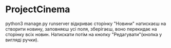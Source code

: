 # ProjectCinema

python3 manage.py runserver
відкриває сторінку "Новини" натискаєш на створити новину, заповняєш усі поля, зберігаєш, воно перекидає на сторінку всіх новин. Натискати потім на кнопку "Редагувати"(кнопка у вигляді ручки). 
